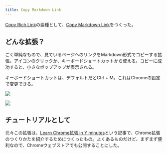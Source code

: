 ```yaml
---
title: Copy Markdown Link
---
```

[Copy Rich Link](https://chrome.google.com/webstore/detail/copy-rich-link/hikiamlgpdcabppakpmemaofmkgknpea)の亜種として、[Copy Markdown Link](https://chrome.google.com/webstore/detail/copy-markdown-link/gkceaaphhbeanfciglgpffnncfpipjpa)をつくった。

どんな拡張？
------

ごく単純なもので、見ているページへのリンクをMarkdown形式でコピーする拡張。アイコンのクリックか、キーボードショートカットから使える。コピーに成功すると、小さなポップアップが表示される。

キーボードショートカットは、デフォルトだとCtrl + M。これはChromeの設定で変更できる。

![](https://lh3.googleusercontent.com/IO6oXtpaBTKhNHctcD4Ol0SNobR-NAJK2aVB2uc7lbGLPwVpNtaNLuMXCfwrENpop9KQyAmooGa3rWXmr4DgJkFy7G6ptMmuCdh3WFwQn7FI75I863FBBDCXn1wE8S1bYuBDQzFUWrp4UCZEwCweZQ)

![](https://lh5.googleusercontent.com/oOdvnzd-UmdJoOkvyaGtc9_PCwj8LSNhA9S1yfJ9ifNMXH-VH3J9YQN3HnzLKUUmayFDvsghhJmjvfqAdl6gmejjUpwtMVp3jgWHKFroctEIZezFqV3CXWt2-L0jQT65ypgMPcteIFmbMuH1T8bX6g)

チュートリアルとして
----------

元々この拡張は、[Learn Chrome拡張 in Y minutes](https://r7kamura.com/articles/2022-05-18-learn-chrome-extention-in-y-minutes)という記事で、Chrome拡張のつくりかたを紹介するためにつくったもの。よくあるものだけど、まずまず便利なので、Chromeウェブストアでも公開することにした。

